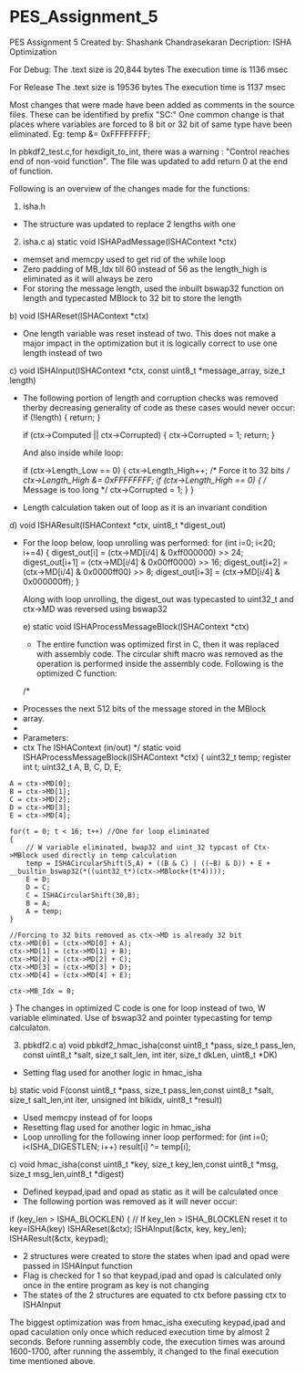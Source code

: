 # PES_Assignment_5
PES Assignment 5
Created by: Shashank Chandrasekaran
Decription: ISHA Optimization

For Debug:
The .text size is 20,844 bytes
The execution time is 1136 msec

For Release
The .text size is 19536 bytes
The execution time is 1137 msec

Most changes that were made have been added as comments in the source files. These can be identified by prefix "SC:"
One common change is that places where variables are forced to 8 bit or 32 bit of same type have been eliminated. Eg: temp &= 0xFFFFFFFF;

In pbkdf2_test.c,for hexdigit_to_int, there was a warning : "Control reaches end of non-void function". The file was updated to add return 0 at the 
end of function.

Following is an overview of the changes made for the functions:

1) isha.h
- The structure was updated to replace 2 lengths with one

2) isha.c
a) static void ISHAPadMessage(ISHAContext *ctx)
- memset and memcpy used to get rid of the while loop
- Zero padding of MB_Idx till 60 instead of 56 as the length_high is eliminated as it will always be zero
- For storing the message length, used the inbuilt bswap32 function on length and typecasted MBlock to 32 bit to store the length

b) void ISHAReset(ISHAContext *ctx)
- One length variable was reset instead of two.
This does not make a major impact in the optimization but it is logically correct to use one length instead of two

c) void ISHAInput(ISHAContext *ctx, const uint8_t *message_array, size_t length)
- The following portion of length and corruption checks was removed therby decreasing generality of code as these cases would never occur:
  if (!length)
  {
    return;
  }

  if (ctx->Computed || ctx->Corrupted)
  {
    ctx->Corrupted = 1;
    return;
  }
  
  And also inside while loop:
  
  if (ctx->Length_Low == 0)
    {
      ctx->Length_High++;
      /* Force it to 32 bits */
      ctx->Length_High &= 0xFFFFFFFF;
      if (ctx->Length_High == 0)
      {
        /* Message is too long */
        ctx->Corrupted = 1;
      }
    }
  
- Length calculation taken out of loop as it is an invariant condition

d) void ISHAResult(ISHAContext *ctx, uint8_t *digest_out)
- For the loop below, loop unrolling was performed:
  for (int i=0; i<20; i+=4) {
    digest_out[i]   = (ctx->MD[i/4] & 0xff000000) >> 24;
    digest_out[i+1] = (ctx->MD[i/4] & 0x00ff0000) >> 16;
    digest_out[i+2] = (ctx->MD[i/4] & 0x0000ff00) >> 8;
    digest_out[i+3] = (ctx->MD[i/4] & 0x000000ff);
  }
  
  Along with loop unrolling, the digest_out was typecasted to uint32_t and ctx->MD was reversed using bswap32
  
  e) static void ISHAProcessMessageBlock(ISHAContext *ctx)
  - The entire function was optimized first in C, then it was replaced with assembly code. The circular shift macro was removed as 
  the operation is performed inside the assembly code. Following is the optimized C function:
  
  /*  
 * Processes the next 512 bits of the message stored in the MBlock
 * array.
 *
 * Parameters:
 *   ctx         The ISHAContext (in/out)
 */
static void ISHAProcessMessageBlock(ISHAContext *ctx)
{
	uint32_t temp;
	register int t;
	uint32_t A, B, C, D, E;

	A = ctx->MD[0];
	B = ctx->MD[1];
	C = ctx->MD[2];
	D = ctx->MD[3];
	E = ctx->MD[4];

	for(t = 0; t < 16; t++) //One for loop eliminated
	{
		// W variable eliminated, bwap32 and uint_32 typcast of Ctx->MBlock used directly in temp calculation
		temp = ISHACircularShift(5,A) + ((B & C) | ((~B) & D)) + E + __builtin_bswap32(*((uint32_t*)(ctx->MBlock+(t*4))));
		E = D;
		D = C;
		C = ISHACircularShift(30,B);
		B = A;
		A = temp;
	}

	//Forcing to 32 bits removed as ctx->MD is already 32 bit
	ctx->MD[0] = (ctx->MD[0] + A);
	ctx->MD[1] = (ctx->MD[1] + B);
	ctx->MD[2] = (ctx->MD[2] + C);
	ctx->MD[3] = (ctx->MD[3] + D);
	ctx->MD[4] = (ctx->MD[4] + E);

	ctx->MB_Idx = 0;
}
  The changes in optimized C code is one for loop instead of two, W variable eliminated. Use of bswap32 and pointer typecasting for temp calculaton.
  
  
  3) pbkdf2.c
  a) void pbkdf2_hmac_isha(const uint8_t *pass, size_t pass_len, const uint8_t *salt, size_t salt_len, int iter, size_t dkLen, uint8_t *DK)
  - Setting flag used for another logic in hmac_isha
  
  b) static void F(const uint8_t *pass, size_t pass_len,const uint8_t *salt, size_t salt_len,int iter, unsigned int blkidx, uint8_t *result)
  - Used memcpy instead of for loops
  - Resetting flag used for another logic in hmac_isha
  - Loop unrolling for the following inner loop performed:
  for (int i=0; i<ISHA_DIGESTLEN; i++)
      result[i] ^= temp[i];
      
  c) void hmac_isha(const uint8_t *key, size_t key_len,const uint8_t *msg, size_t msg_len,uint8_t *digest)
  - Defined keypad,ipad and opad as static as it will be calculated once
  - The following portion was removed as it will never occur:
  
   if (key_len > ISHA_BLOCKLEN) {
    // If key_len > ISHA_BLOCKLEN reset it to key=ISHA(key)
    ISHAReset(&ctx);
    ISHAInput(&ctx, key, key_len);
    ISHAResult(&ctx, keypad);
    
   - 2 structures were created to store the states when ipad and opad were passed in ISHAInput function
   - Flag is checked for 1 so that keypad,ipad and opad is calculated only once in the entire program as key is not changing
   - The states of the 2 structures are equated to ctx before passing ctx to ISHAInput
   
   The biggest optimization was from hmac_isha executing keypad,ipad and opad caculation only once which reduced execution time by almost 2 seconds.
   Before running assembly code, the execution times was around 1600-1700, after running the assembly, it changed to the final execution time mentioned above.
